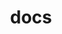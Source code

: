 ---
title: docs
type: docs
prev: portfolio/
next: portfolio/WordPress/wordpress-themes
sidebar:
  open: true
---